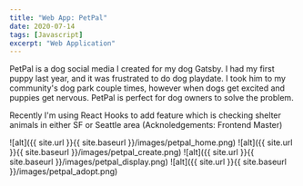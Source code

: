 ```yaml
---
title: "Web App: PetPal"
date: 2020-07-14
tags: [Javascript]
excerpt: "Web Application"
---
```


PetPal is a dog social media I created for my dog Gatsby.
I had my first puppy last year, and it was frustrated to do dog playdate. I took him to my community's dog park couple times, however when dogs get excited and puppies get nervous. PetPal is perfect for dog owners to solve the problem. 

Recently I'm using React Hooks to add feature which is checking shelter animals in either SF or Seattle area (Acknoledgements: Frontend Master)


![alt]({{ site.url }}{{ site.baseurl }}/images/petpal_home.png)
![alt]({{ site.url }}{{ site.baseurl }}/images/petpal_create.png)
![alt]({{ site.url }}{{ site.baseurl }}/images/petpal_display.png)
![alt]({{ site.url }}{{ site.baseurl }}/images/petpal_adopt.png)
